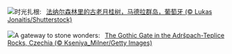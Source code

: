 ![](https://www.bing.com/th?id=OHR.FanalForest_ZH-CN2203572101_UHD.jpg&w=1000)时光扎根:&nbsp;&ensp;[法纳尔森林里的古老月桂树，马德拉群岛，葡萄牙 (© Lukas Jonaitis/Shutterstock)](https://www.bing.com/th?id=OHR.FanalForest_ZH-CN2203572101_UHD.jpg)
<br><br/>
![](https://www.bing.com/th?id=OHR.TepliceRocks_EN-US4098225022_UHD.jpg&w=1000)A gateway to stone wonders:&nbsp;&ensp;[The Gothic Gate in the Adršpach-Teplice Rocks, Czechia (© Kseniya_Milner/Getty Images)](https://www.bing.com/th?id=OHR.TepliceRocks_EN-US4098225022_UHD.jpg)
<br><br/>
